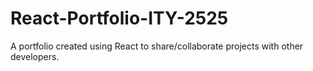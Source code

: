 # React-Portfolio-ITY-2525
A portfolio created using React to share/collaborate projects with other developers.
